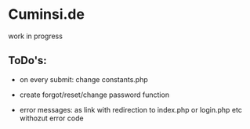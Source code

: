 ﻿# Cuminsi.de

work in progress

## ToDo's:

- on every submit: change constants.php

- create forgot/reset/change password function
- error messages: as link with redirection to index.php or login.php etc withozut error code